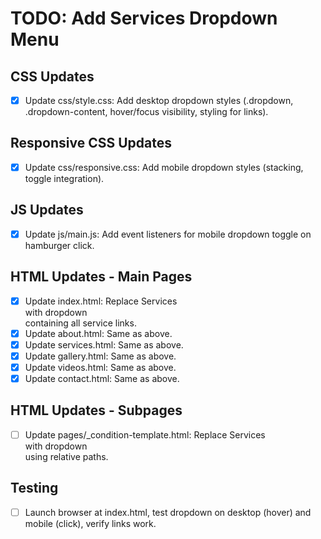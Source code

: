 # TODO: Add Services Dropdown Menu

## CSS Updates
- [x] Update css/style.css: Add desktop dropdown styles (.dropdown, .dropdown-content, hover/focus visibility, styling for links).

## Responsive CSS Updates
- [x] Update css/responsive.css: Add mobile dropdown styles (stacking, toggle integration).

## JS Updates
- [x] Update js/main.js: Add event listeners for mobile dropdown toggle on hamburger click.

## HTML Updates - Main Pages
- [x] Update index.html: Replace Services <li> with dropdown <li> containing all service links.
- [x] Update about.html: Same as above.
- [x] Update services.html: Same as above.
- [x] Update gallery.html: Same as above.
- [x] Update videos.html: Same as above.
- [x] Update contact.html: Same as above.

## HTML Updates - Subpages
- [ ] Update pages/_condition-template.html: Replace Services <li> with dropdown <li> using relative paths.

## Testing
- [ ] Launch browser at index.html, test dropdown on desktop (hover) and mobile (click), verify links work.
